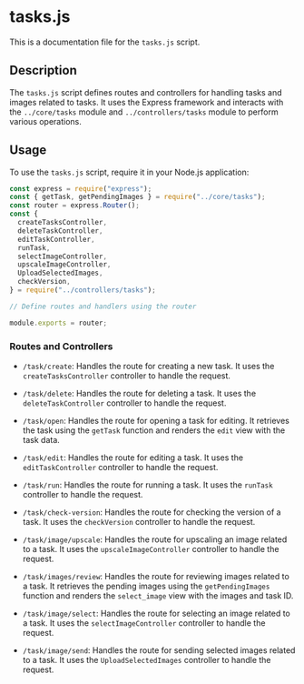 # tasks.js

This is a documentation file for the `tasks.js` script.

## Description

The `tasks.js` script defines routes and controllers for handling tasks and images related to tasks. It uses the Express framework and interacts with the `../core/tasks` module and `../controllers/tasks` module to perform various operations.

## Usage

To use the `tasks.js` script, require it in your Node.js application:

```javascript
const express = require("express");
const { getTask, getPendingImages } = require("../core/tasks");
const router = express.Router();
const {
  createTasksController,
  deleteTaskController,
  editTaskController,
  runTask,
  selectImageController,
  upscaleImageController,
  UploadSelectedImages,
  checkVersion,
} = require("../controllers/tasks");

// Define routes and handlers using the router

module.exports = router;
```

### Routes and Controllers

- `/task/create`: Handles the route for creating a new task. It uses the `createTasksController` controller to handle the request.

- `/task/delete`: Handles the route for deleting a task. It uses the `deleteTaskController` controller to handle the request.

- `/task/open`: Handles the route for opening a task for editing. It retrieves the task using the `getTask` function and renders the `edit` view with the task data.

- `/task/edit`: Handles the route for editing a task. It uses the `editTaskController` controller to handle the request.

- `/task/run`: Handles the route for running a task. It uses the `runTask` controller to handle the request.

- `/task/check-version`: Handles the route for checking the version of a task. It uses the `checkVersion` controller to handle the request.

- `/task/image/upscale`: Handles the route for upscaling an image related to a task. It uses the `upscaleImageController` controller to handle the request.

- `/task/images/review`: Handles the route for reviewing images related to a task. It retrieves the pending images using the `getPendingImages` function and renders the `select_image` view with the images and task ID.

- `/task/image/select`: Handles the route for selecting an image related to a task. It uses the `selectImageController` controller to handle the request.

- `/task/image/send`: Handles the route for sending selected images related to a task. It uses the `UploadSelectedImages` controller to handle the request.

